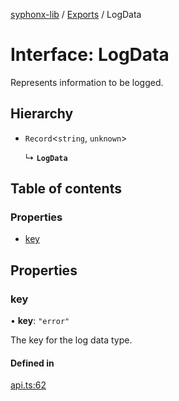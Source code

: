 [syphonx-lib](../README.md) / [Exports](../modules.md) / LogData

# Interface: LogData

Represents information to be logged.

## Hierarchy

- `Record`<`string`, `unknown`\>

  ↳ **`LogData`**

## Table of contents

### Properties

- [key](LogData.md#key)

## Properties

### key

• **key**: ``"error"``

The key for the log data type.

#### Defined in

[api.ts:62](https://github.com/dtempx/syphonx-lib/blob/ebfa31f/api.ts#L62)
